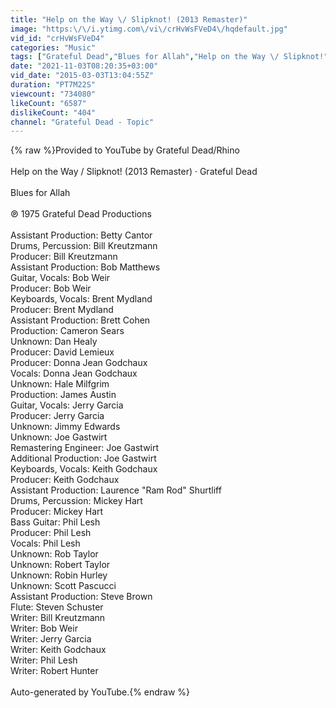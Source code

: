 ```yaml
---
title: "Help on the Way \/ Slipknot! (2013 Remaster)"
image: "https:\/\/i.ytimg.com\/vi\/crHvWsFVeD4\/hqdefault.jpg"
vid_id: "crHvWsFVeD4"
categories: "Music"
tags: ["Grateful Dead","Blues for Allah","Help on the Way \/ Slipknot!"]
date: "2021-11-03T08:20:35+03:00"
vid_date: "2015-03-03T13:04:55Z"
duration: "PT7M22S"
viewcount: "734080"
likeCount: "6587"
dislikeCount: "404"
channel: "Grateful Dead - Topic"
---
```

{% raw %}Provided to YouTube by Grateful Dead/Rhino<br /><br />Help on the Way / Slipknot! (2013 Remaster) · Grateful Dead<br /><br />Blues for Allah<br /><br />℗ 1975 Grateful Dead Productions<br /><br />Assistant  Production: Betty Cantor<br />Drums, Percussion: Bill Kreutzmann<br />Producer: Bill Kreutzmann<br />Assistant  Production: Bob Matthews<br />Guitar, Vocals: Bob Weir<br />Producer: Bob Weir<br />Keyboards, Vocals: Brent Mydland<br />Producer: Brent Mydland<br />Assistant  Production: Brett Cohen<br />Production: Cameron Sears<br />Unknown: Dan Healy<br />Producer: David Lemieux<br />Producer: Donna Jean Godchaux<br />Vocals: Donna Jean Godchaux<br />Unknown: Hale Milfgrim<br />Production: James Austin<br />Guitar, Vocals: Jerry Garcia<br />Producer: Jerry Garcia<br />Unknown: Jimmy Edwards<br />Unknown: Joe Gastwirt<br />Remastering  Engineer: Joe Gastwirt<br />Additional  Production: Joe Gastwirt<br />Keyboards, Vocals: Keith Godchaux<br />Producer: Keith Godchaux<br />Assistant  Production: Laurence &quot;Ram Rod&quot; Shurtliff<br />Drums, Percussion: Mickey Hart<br />Producer: Mickey Hart<br />Bass  Guitar: Phil Lesh<br />Producer: Phil Lesh<br />Vocals: Phil Lesh<br />Unknown: Rob Taylor<br />Unknown: Robert Taylor<br />Unknown: Robin Hurley<br />Unknown: Scott Pascucci<br />Assistant  Production: Steve Brown<br />Flute: Steven Schuster<br />Writer: Bill Kreutzmann<br />Writer: Bob Weir<br />Writer: Jerry Garcia<br />Writer: Keith Godchaux<br />Writer: Phil Lesh<br />Writer: Robert Hunter<br /><br />Auto-generated by YouTube.{% endraw %}
